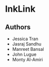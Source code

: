 # InkLink

## Authors

- Jessica Tran
- Jasraj Sandhu
- Manreet Bansal
- John Lugue
- Monty Al-Amiri
